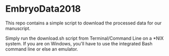 # EmbryoData2018

This repo contains a simple script to download the processed data for our manuscript.

Simply run the download.sh script from Terminal/Command Line on a *NIX system. If you are on Windows, you'll have to use the integrated Bash command line or else an emulator.